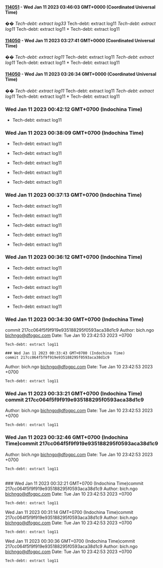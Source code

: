 
#### [114051](https://dfoglobal.visualstudio.com/DFO/_build/results?buildId=114051&view=results) - Wed Jan 11 2023 03:46:03 GMT+0000 (Coordinated Universal Time)
��*   T e c h - d e b t :   e x t r a c t   l o g 3 3  
    
 *   T e c h - d e b t :   e x t r a c t   l o g 1 1  
    
 *   T e c h - d e b t :   e x t r a c t   l o g 1 1  
    
 *   T e c h - d e b t :   e x t r a c t   l o g 1 1  
    
 *   T e c h - d e b t :   e x t r a c t   l o g 1 1  
    
 

#### [114050](https://dfoglobal.visualstudio.com/DFO/_build/results?buildId=114050&view=results) - Wed Jan 11 2023 03:27:41 GMT+0000 (Coordinated Universal Time)
��*   T e c h - d e b t :   e x t r a c t   l o g 1 1  
    
 *   T e c h - d e b t :   e x t r a c t   l o g 1 1  
    
 *   T e c h - d e b t :   e x t r a c t   l o g 1 1  
    
 *   T e c h - d e b t :   e x t r a c t   l o g 1 1  
    
 *   T e c h - d e b t :   e x t r a c t   l o g 1 1  
    
 

#### [114050](https://dfoglobal.visualstudio.com/DFO/_build/results?buildId=114050&view=results) - Wed Jan 11 2023 03:26:34 GMT+0000 (Coordinated Universal Time)
��*   T e c h - d e b t :   e x t r a c t   l o g 1 1  
    
 *   T e c h - d e b t :   e x t r a c t   l o g 1 1  
    
 *   T e c h - d e b t :   e x t r a c t   l o g 1 1  
    
 *   T e c h - d e b t :   e x t r a c t   l o g 1 1  
    
 *   T e c h - d e b t :   e x t r a c t   l o g 1 1  
    
 

 ### Wed Jan 11 2023 00:42:12 GMT+0700 (Indochina Time) 

 * Tech-debt: extract log11


 ### Wed Jan 11 2023 00:38:09 GMT+0700 (Indochina Time) 
* Tech-debt: extract log11

* Tech-debt: extract log11

* Tech-debt: extract log11

* Tech-debt: extract log11

* Tech-debt: extract log11


 ### Wed Jan 11 2023 00:37:13 GMT+0700 (Indochina Time) 
* Tech-debt: extract log11

* Tech-debt: extract log11

* Tech-debt: extract log11

* Tech-debt: extract log11

* Tech-debt: extract log11


 ### Wed Jan 11 2023 00:36:12 GMT+0700 (Indochina Time) 
* Tech-debt: extract log11

* Tech-debt: extract log11

* Tech-debt: extract log11

* Tech-debt: extract log11

* Tech-debt: extract log11


 ### Wed Jan 11 2023 00:34:30 GMT+0700 (Indochina Time) 
commit 217cc064f5f9f919e935188295f0593aca38d1c9
Author: bich.ngo <bichngo@dfogpc.com>
Date:   Tue Jan 10 23:42:53 2023 +0700

    Tech-debt: extract log11

    ### Wed Jan 11 2023 00:33:43 GMT+0700 (Indochina Time) 
    commit 217cc064f5f9f919e935188295f0593aca38d1c9
Author: bich.ngo <bichngo@dfogpc.com>
Date:   Tue Jan 10 23:42:53 2023 +0700

    Tech-debt: extract log11
### Wed Jan 11 2023 00:33:21 GMT+0700 (Indochina Time) <br>commit 217cc064f5f9f919e935188295f0593aca38d1c9
Author: bich.ngo <bichngo@dfogpc.com>
Date:   Tue Jan 10 23:42:53 2023 +0700

    Tech-debt: extract log11
### Wed Jan 11 2023 00:32:46 GMT+0700 (Indochina Time)commit 217cc064f5f9f919e935188295f0593aca38d1c9
Author: bich.ngo <bichngo@dfogpc.com>
Date:   Tue Jan 10 23:42:53 2023 +0700

    Tech-debt: extract log11
<br> ### Wed Jan 11 2023 00:32:21 GMT+0700 (Indochina Time)commit 217cc064f5f9f919e935188295f0593aca38d1c9
Author: bich.ngo <bichngo@dfogpc.com>
Date:   Tue Jan 10 23:42:53 2023 +0700

    Tech-debt: extract log11
Wed Jan 11 2023 00:31:14 GMT+0700 (Indochina Time)commit 217cc064f5f9f919e935188295f0593aca38d1c9
Author: bich.ngo <bichngo@dfogpc.com>
Date:   Tue Jan 10 23:42:53 2023 +0700

    Tech-debt: extract log11
Wed Jan 11 2023 00:30:36 GMT+0700 (Indochina Time)commit 217cc064f5f9f919e935188295f0593aca38d1c9
Author: bich.ngo <bichngo@dfogpc.com>
Date:   Tue Jan 10 23:42:53 2023 +0700

    Tech-debt: extract log11



